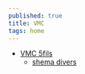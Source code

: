 ```yaml
---
published: true
title: VMC
tags: home
---
```

- [VMC 5fils](https://www.forumconstruire.com/construire/topic-312488-branchement-electrique-vmc-5-fils.php)
	- [shema divers](https://bellefeuillewithaske2001.blogspot.com/2022/05/cablage-vmc-branchement-vmc-resolu.html)